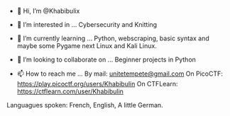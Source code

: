 - 👋 Hi, I’m @Khabibulix

- 👀 I’m interested in ...
 Cybersecurity and Knitting

- 🌱 I’m currently learning ...
Python, webscraping, basic syntax and maybe some Pygame next
Linux and Kali Linux.

- 💞️ I’m looking to collaborate on ...
Beginner projects in Python

- 📫 How to reach me ...
By mail: unitetempete@gmail.com
On PicoCTF: https://play.picoctf.org/users/Khabibulin
On CTFLearn: https://ctflearn.com/user/Khabibulin

Languagues spoken:
French, English, A little German.

<!---
Khabibulix/Khabibulix is a ✨ special ✨ repository because its `README.md` (this file) appears on your GitHub profile.
You can click the Preview link to take a look at your changes.
--->
